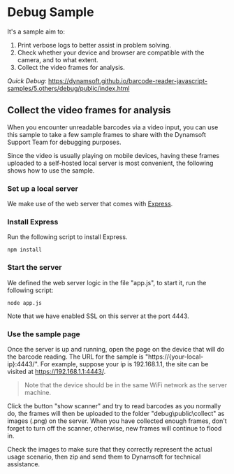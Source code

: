 # Debug Sample

It's a sample aim to:

1. Print verbose logs to better assist in problem solving. 
2. Check whether your device and browser are compatible with the camera, and to what extent. 
3. Collect the video frames for analysis. 

*Quick Debug*: https://dynamsoft.github.io/barcode-reader-javascript-samples/5.others/debug/public/index.html

## Collect the video frames for analysis

When you encounter unreadable barcodes via a video input, you can use this sample to take a few sample frames to share with the Dynamsoft Support Team for debugging purposes.

Since the video is usually playing on mobile devices, having these frames uploaded to a self-hosted local server is most convenient, the following shows how to use the sample.

### Set up a local server

We make use of the web server that comes with [Express](https://expressjs.com/).

### Install Express

Run the following script to install Express.

`npm install`

### Start the server

We defined the web server logic in the file "app.js", to start it, run the following script:

`node app.js`

Note that we have enabled SSL on this server at the port 4443.

### Use the sample page

Once the server is up and running, open the page on the device that will do the barcode reading. The URL for the sample is "https://{your-local-ip}:4443/". For example, suppose your ip is 192.168.1.1, the site can be visited at https://192.168.1.1:4443/.

> Note that the device should be in the same WiFi network as the server machine.

Click the button "show scanner" and try to read barcodes as you normally do, the frames will then be uploaded to the folder "debug\public\collect" as images (.png) on the server. When you have collected enough frames, don't forget to turn off the scanner, otherwise, new frames will continue to flood in.

Check the images to make sure that they correctly represent the actual usage scenario, then zip and send them to Dynamsoft for technical assistance.

